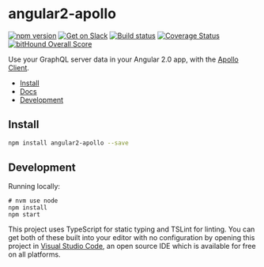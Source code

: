 # angular2-apollo

[![npm version](https://badge.fury.io/js/angular2-apollo.svg)](https://badge.fury.io/js/angular2-apollo)
[![Get on Slack](https://img.shields.io/badge/slack-join-orange.svg)](http://www.apollostack.com/#slack)
[![Build status](https://travis-ci.org/apollostack/angular2-apollo.svg?branch=master)](https://travis-ci.org/apollostack/angular2-apollo)
[![Coverage Status](https://coveralls.io/repos/github/apollostack/angular2-apollo/badge.svg?branch=master)](https://coveralls.io/github/apollostack/angular2-apollo?branch=master)
[![bitHound Overall Score](https://www.bithound.io/github/apollostack/angular2-apollo/badges/score.svg)](https://www.bithound.io/github/apollostack/angular2-apollo)

Use your GraphQL server data in your Angular 2.0 app, with the [Apollo Client](https://github.com/apollostack/apollo-client).

- [Install](#install)
- [Docs](http://docs.apollostack.com/apollo-client/angular2.html)
- [Development](#development)

## Install

```bash
npm install angular2-apollo --save
```

## Development

Running locally:

```
# nvm use node
npm install
npm start
```

This project uses TypeScript for static typing and TSLint for linting. You can get both of these built into your editor with no configuration by opening this project in [Visual Studio Code](https://code.visualstudio.com/), an open source IDE which is available for free on all platforms.
